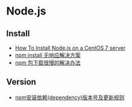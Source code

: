 # Node.js

## Install
* [How To Install Node.js on a CentOS 7 server](https://www.digitalocean.com/community/tutorials/how-to-install-node-js-on-a-centos-7-server)
* [npm install 无响应解决方案](http://www.uedbox.com/npm-install-slow-solution/)
* [npm 包下载很慢的解决办法](https://segmentfault.com/a/1190000002642514)

## Version
* [npm安装依赖(dependency)版本号及更新规则](https://zhuanlan.zhihu.com/p/462091907)
